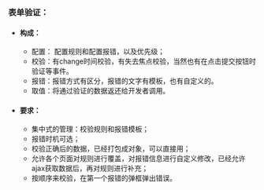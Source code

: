 ### 表单验证：

+ #### 构成：

  + 配置： 配置规则和配置报错，以及优先级；
  + 校验：有change时间校验，有失去焦点校验，当然也有在点击提交按钮时验证等事件。
  + 报错：报错方式有区分，报错的文字有模板，也有自定义的。
  + 取值：将通过验证的数据返还给开发者调用。

+ #### 要求：

  + 集中式的管理：校验规则和报错模板；
  + 报错时机可选；
  + 校验正确后的数据，已经打包成对象，可以直接用；
  + 允许各个页面对规则进行覆盖，对报错信息进行自定义修改，已经允许ajax获取数据后，再对规则进行补充；
  + 按顺序来校验，在第一个报错的弹框弹出错误。

  


